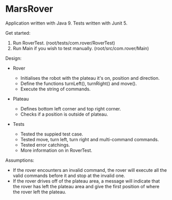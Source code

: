 # MarsRover

Application written with Java 9. Tests written with Junit 5.

Get started: 
1. Run RoverTest. (root/tests/com.rover/RoverTest)
2. Run Main if you wish to test manually. (root/src/com.rover/Main)

Design:
* Rover
    * Initialises the robot with the plateau it's on, position and direction.
    * Define the functions turnLeft(), turnRight() and move().
    * Execute the string of commands. 

* Plateau
    * Defines bottom left corner and top right corner.
    * Checks if a position is outside of plateau.

* Tests
    * Tested the suppied test case.
    * Tested move, turn left, turn right and multi-command commands.
    * Tested error catchings.
    * More information on in RoverTest.

Assumptions:
* If the rover encounters an invalid command, the rover will execute all the valid commands
before it and stop at the invalid one.
* If the rover drives off of the plateau area, a message will indicate that the rover has
left the plateau area and give the first position of where the rover left the plateau.